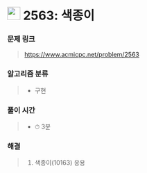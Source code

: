 # <img src="https://static.solved.ac/tier_small/6.svg" width=30> 2563: 색종이

### 문제 링크
> https://www.acmicpc.net/problem/2563

### 알고리즘 분류
>- 구현

### 풀이 시간
>- ⏱ 3분

### 해결
> 1. 색종이(10163) 응용